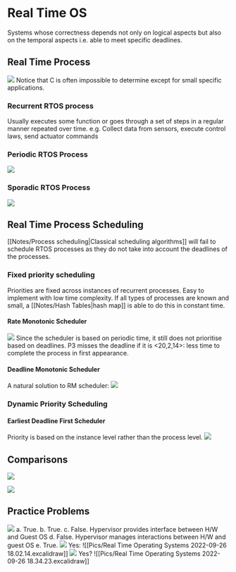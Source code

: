 # Real Time OS
Systems whose correctness depends not only on logical aspects but also on the temporal aspects i.e. able to meet specific deadlines.
## Real Time Process
![](https://i.imgur.com/yvgNQ66.png)
Notice that C is often impossible to determine except for small specific applications.
### Recurrent RTOS process
Usually executes some function or goes through a set of steps in a regular manner repeated over time. e.g. Collect data from sensors, execute control laws, send actuator commands
### Periodic RTOS Process
![](https://i.imgur.com/5j6oIYb.png)
### Sporadic RTOS Process
![](https://i.imgur.com/W8FOywe.png)
## Real Time Process Scheduling
[[Notes/Process scheduling|Classical scheduling algorithms]] will fail to schedule RTOS processes as they do not take into account the deadlines of the processes.
### Fixed priority scheduling
Priorities are fixed across instances of recurrent processes. Easy to implement with low time complexity. If all types of processes are known and small, a [[Notes/Hash Tables|hash map]] is able to do this in constant time.
#### Rate Monotonic Scheduler
![](https://i.imgur.com/gWXCXDK.png)
Since the scheduler is based on periodic time, it still does not prioritise based on deadlines. P3 misses the deadline if it is <20,2,14>: less time to complete the process in first appearance.
#### Deadline Monotonic Scheduler
A natural solution to RM scheduler:
![](https://i.imgur.com/IhxEkPa.png)
### Dynamic Priority Scheduling
#### Earliest Deadline First Scheduler
Priority is based on the instance level rather than the process level.
![](https://i.imgur.com/CCILxlc.png)
## Comparisons
![](https://i.imgur.com/TNHIVzZ.png)

![](https://i.imgur.com/sQZTbLD.png)
## Practice Problems
![](https://i.imgur.com/uAaZPVd.png)
a. True.
b. True.
c. False. Hypervisor provides interface between H/W and Guest OS
d. False. Hypervisor manages interactions between H/W and guest OS
e. True.
![](https://i.imgur.com/Aob93mN.png)
Yes:
![[Pics/Real Time Operating Systems 2022-09-26 18.02.14.excalidraw]]
![](https://i.imgur.com/RSodmxP.png)
Yes?
![[Pics/Real Time Operating Systems 2022-09-26 18.34.23.excalidraw]]